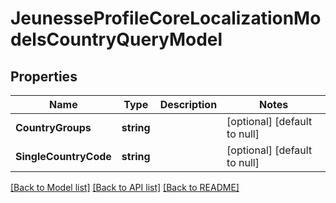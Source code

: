 # JeunesseProfileCoreLocalizationModelsCountryQueryModel

## Properties
Name | Type | Description | Notes
------------ | ------------- | ------------- | -------------
**CountryGroups** | **string** |  | [optional] [default to null]
**SingleCountryCode** | **string** |  | [optional] [default to null]

[[Back to Model list]](../README.md#documentation-for-models) [[Back to API list]](../README.md#documentation-for-api-endpoints) [[Back to README]](../README.md)


